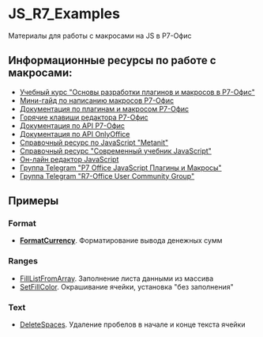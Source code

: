 # JS_R7_Examples
Материалы для работы c макросами на JS в Р7-Офис

## Информационные ресурсы по работе с макросами:
- [Учебный курс "Основы разработки плагинов и макросов в Р7-Офис"](https://r7-consult.ru/vc-oglav)
- [Мини-гайд по написанию макросов Р7-Офис](https://r7-office.ru/tpost/gj80r5kp41-gaid-po-napisaniyu-makrosov-na-javascrip)
- [Документация по плагинам и макросом Р7-Офис](https://support.r7-office.ru/category/desktop_editors/plugins-and-macros/)
- [Горячие клавиши редактора Р7-Офис](https://support.r7-office.ru/desktop_editors/plugins-and-macros/general_about_plugins_macros/gorjachie-klavishi-dlja-raboty-s-oknom-makrosy/)
- [Документация по API Р7-Офис](https://support.r7-office.ru/category/using-api-document-builder/)
- [Документация по API OnlyOffice](https://api.onlyoffice.com/officeapi/basic)
- [Справочный ресурс по JavaScript "Metanit"](https://metanit.com/web/javascript/1.1.php)
- [Справочный ресурс "Современный учебник JavaScript"](https://learn.javascript.ru)
- [Он-лайн редактор JavaScript](https://www.codechef.com/javascript-online-compiler)
- [Группа Telegram "Р7 Office JavaScript Плагины и Макросы"](https://t.me/R7JavaScript)
- [Группа Telegram "R7-Office User Community Group"](https://t.me/r7officeucg)

## Примеры

### Format
- [**FormatCurrency**](Format/FormatCurrency.js). Форматирование вывода денежных сумм

### Ranges
- [FillListFromArray](Ranges/FillListFromArray.js). Заполнение листа данными из массива
- [SetFillColor](Ranges/SetFillColor.js). Окрашивание ячейки, установка "без заполнения"

### Text
- [DeleteSpaces](Text/DeleteSpaces.js). Удаление пробелов в начале и конце текста ячейки